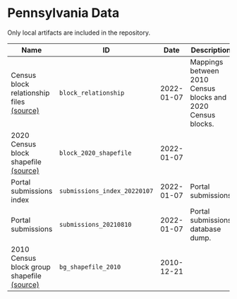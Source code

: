 # Pennsylvania Data

Only local artifacts are included in the repository.

| Name | ID | Date | Description | Author(s) | References | Type | Local? | Path |
|------|----|------|-------------|-----------|------------|------|--------|------|
| Census block relationship files [(source)](https://www2.census.gov/geo/docs/maps-data/data/rel2020/t10t20/TAB2010_TAB2020_ST42.zip) | `block_relationship` | 2022-01-07 | Mappings between 2010 Census blocks and 2020 Census blocks. | United States Census Bureau | [U.S. Census relationship files](https://www.census.gov/geographies/reference-files/time-series/geo/relationship-files.html) | `table` | ❌ | `tab2010_tab2020_st42_pa.txt` |
| 2020 Census block shapefile [(source)](https://www2.census.gov/geo/tiger/TIGER2020/TABBLOCK20/tl_2020_42_tabblock20.zip) | `block_2020_shapefile` | 2022-01-07 |  | United States Census Bureau | [U.S. Census TIGER/Line shapefiles](https://www.census.gov/geographies/mapping-files/time-series/geo/tiger-line-file.html) | `shapefile_zip` | ❌ | `tl_2020_42_tabblock20` |
| Portal submissions index | `submissions_index_20220107` | 2022-01-07 | Portal submissions | Parker Rule | [PA Public Comment Portal](https://portal.pennsylvania-mapping.org/) | `json` | ✅ | `pa_submissions_index_20210819.json` |
| Portal submissions | `submissions_20210810` | 2022-01-07 | Portal submissions database dump. | Maxwell Fan, Robbie Veglahn |  | `table` | ✅ | `PACumulativeJan07.csv` |
| 2010 Census block group shapefile [(source)](https://www2.census.gov/geo/tiger/TIGER2010/BG/2010/tl_2010_42_bg10.zip) | `bg_shapefile_2010` | 2010-12-21 |  | United States Census Bureau | [U.S. Census TIGER/Line shapefiles](https://www.census.gov/geographies/mapping-files/time-series/geo/tiger-line-file.html) | `shapefile_zip` | ❌ | `tl_2010_42_bg10` |
